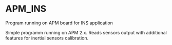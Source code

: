 # APM_INS
Program running on APM board for INS application

Simple programm running on APM 2.x. Reads sensors output with additional features for inertial sensors calibration.
